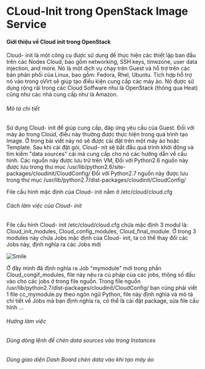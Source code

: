 # CLoud-Init trong OpenStack Image Service 
#### Giới thiệu về Cloud init trong OpenStack

 Cloud- init là một công cụ được sử dụng để thực hiện các thiết lập ban đầu trên các Nodes Cloud, bao gồm networking, 
 SSH keys, timezone, user data injection, and more. Nó là một dịch vụ chạy trên Guest và hỗ trợ trên các bản phân phối
 của Linux, bao gồm: Fedora, Rhel, Ubuntu.
 Tích hợp hỗ trợ nó vào trong oVirt sẽ giúp tạo điều kiện cung cấp các máy ảo. Nó được sử dụng rộng rãi trong các Cloud 
 Soffware như là OpenStack (thông qua Heat) cũng như các nhà cung cấp như là Amazon.
 
###### Mô tả chi tiết
 Sử dụng Cloud- init để giúp cung cấp, đáp ứng yêu cầu của Guest. Đối với máy ảo trong Cloud, điều này thường được thực
 hiện trong quá trình tạo Image. Ở trong bài viết này nó sẽ được cài đặt trên một máy ảo hoặc Template.
 Sau khi cài đặt gói, Cloud- nit sẽ bắt đầu quá trình khời động và tìm kiếm "data sources" cái mà cung cấp cho nó các hướng dẫn
 về cấu hình.
 Các nguồn này được lưu trữ trên VM, 
 Đối với Python2.6 nguồn này được lưu trong thư mục /usr/lib/python2.6/site-packages/cloudinit/CloudConfig/
 Đối với Python2.7 nguồn này được lưu trong thư mục /usr/lib/python2.7/dist-packages/cloudinit/CloudConfig/
 
 File cấu hình mặc định của Cloud- init nằm ở /etc/cloud/cloud.cfg
 
###### Cách làm việc của Cloud- init 

 File cấu hình Cloud- init /etc/cloud/cloud.cfg chứa mặc định 3 modul là: Cloud_init_modules, Cloud_config_modules,
 Cloud_final_module. Ở trong 3 modules này chứa Jobs mặc định của Cloud- init, ta có thể thay đổi các Jobs này, định nghĩa ra các Jobs mới
 
 ![Smile](http://i.imgur.com/z4ZxNIb.png "Smile")
 

 Ở đây mình đã định nghĩa ra Job "mymodule" mới trong phần Cloud_congif_modules, file này nêu ra cú pháp của các jobs, thông số đầu vào cho các jobs ở trong file nguồn. Trong file nguồn /usr/lib/python2.7/dist-packages/cloudinit/CloudConfig/ bạn cũng phải viết 1 file  cc_mymodule.py theo ngôn ngữ Python, file này định nghĩa và mô tả chi tiết về Jobs mà bạn định nghĩa ra, có thể là cài đặt package, sửa file cấu hình ...  
###### Hướng làm việc

###### Dùng dòng lệnh để chèn data sources vào trong Instances

###### Dùng giao diện Dash Board chèn data vào khi tạo máy ảo

